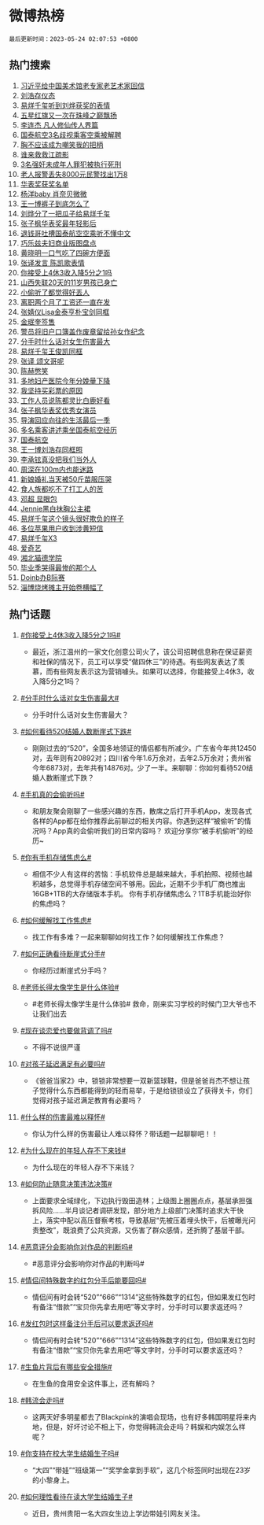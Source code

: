 # 微博热榜

`最后更新时间：2023-05-24 02:07:53 +0800`

## 热门搜索

1. [习近平给中国美术馆老专家老艺术家回信](https://m.weibo.cn/search?containerid=100103type%3D1%26t%3D10%26q%3D%23%E4%B9%A0%E8%BF%91%E5%B9%B3%E7%BB%99%E4%B8%AD%E5%9B%BD%E7%BE%8E%E6%9C%AF%E9%A6%86%E8%80%81%E4%B8%93%E5%AE%B6%E8%80%81%E8%89%BA%E6%9C%AF%E5%AE%B6%E5%9B%9E%E4%BF%A1%23&stream_entry_id=51&isnewpage=1&extparam=seat%3D1%26cate%3D10103%26dgr%3D0%26stream_entry_id%3D51%26c_type%3D51%26filter_type%3Drealtimehot%26pos%3D0%26display_time%3D1684865272%26pre_seqid%3D168486527211802020103&luicode=10000011&lfid=106003type%253D25%2526t%253D3%2526disable_hot%253D1%2526filter_type%253Drealtimehot)
1. [刘浩存仪态](https://m.weibo.cn/search?containerid=100103type%3D1%26t%3D10%26q%3D%E5%88%98%E6%B5%A9%E5%AD%98%E4%BB%AA%E6%80%81&stream_entry_id=31&isnewpage=1&extparam=seat%3D1%26band_rank%3D1%26lcate%3D5001%26q%3D%25E5%2588%2598%25E6%25B5%25A9%25E5%25AD%2598%25E4%25BB%25AA%25E6%2580%2581%26c_type%3D31%26cate%3D5001%26flag%3D2%26stream_entry_id%3D31%26dgr%3D0%26realpos%3D1%26filter_type%3Drealtimehot%26pos%3D0%26display_time%3D1684865272%26pre_seqid%3D168486527211802020103&luicode=10000011&lfid=106003type%253D25%2526t%253D3%2526disable_hot%253D1%2526filter_type%253Drealtimehot)
1. [易烊千玺听到刘烨获奖的表情](https://m.weibo.cn/search?containerid=100103type%3D1%26t%3D10%26q%3D%23%E6%98%93%E7%83%8A%E5%8D%83%E7%8E%BA%E5%90%AC%E5%88%B0%E5%88%98%E7%83%A8%E8%8E%B7%E5%A5%96%E7%9A%84%E8%A1%A8%E6%83%85%23&stream_entry_id=31&isnewpage=1&extparam=seat%3D1%26band_rank%3D2%26lcate%3D5001%26q%3D%2523%25E6%2598%2593%25E7%2583%258A%25E5%258D%2583%25E7%258E%25BA%25E5%2590%25AC%25E5%2588%25B0%25E5%2588%2598%25E7%2583%25A8%25E8%258E%25B7%25E5%25A5%2596%25E7%259A%2584%25E8%25A1%25A8%25E6%2583%2585%2523%26c_type%3D31%26cate%3D5001%26flag%3D2%26stream_entry_id%3D31%26dgr%3D0%26realpos%3D2%26filter_type%3Drealtimehot%26pos%3D1%26display_time%3D1684865272%26pre_seqid%3D168486527211802020103&luicode=10000011&lfid=106003type%253D25%2526t%253D3%2526disable_hot%253D1%2526filter_type%253Drealtimehot)
1. [五星红旗又一次在珠峰之巅飘扬](https://m.weibo.cn/search?containerid=100103type%3D1%26t%3D10%26q%3D%23%E4%BA%94%E6%98%9F%E7%BA%A2%E6%97%97%E5%8F%88%E4%B8%80%E6%AC%A1%E5%9C%A8%E7%8F%A0%E5%B3%B0%E4%B9%8B%E5%B7%85%E9%A3%98%E6%89%AC%23&stream_entry_id=31&isnewpage=1&extparam=seat%3D1%26band_rank%3D3%26lcate%3D5001%26q%3D%2523%25E4%25BA%2594%25E6%2598%259F%25E7%25BA%25A2%25E6%2597%2597%25E5%258F%2588%25E4%25B8%2580%25E6%25AC%25A1%25E5%259C%25A8%25E7%258F%25A0%25E5%25B3%25B0%25E4%25B9%258B%25E5%25B7%2585%25E9%25A3%2598%25E6%2589%25AC%2523%26c_type%3D31%26cate%3D5001%26flag%3D0%26stream_entry_id%3D31%26dgr%3D0%26realpos%3D3%26filter_type%3Drealtimehot%26pos%3D2%26display_time%3D1684865272%26pre_seqid%3D168486527211802020103&luicode=10000011&lfid=106003type%253D25%2526t%253D3%2526disable_hot%253D1%2526filter_type%253Drealtimehot)
1. [李连杰 凡人修仙传人界篇](https://m.weibo.cn/search?containerid=100103type%3D1%26t%3D10%26q%3D%23%E6%9D%8E%E8%BF%9E%E6%9D%B0+%E5%87%A1%E4%BA%BA%E4%BF%AE%E4%BB%99%E4%BC%A0%E4%BA%BA%E7%95%8C%E7%AF%87%23&stream_entry_id=31&isnewpage=1&extparam=seat%3D1%26lcate%3D5001%26band_rank%3D4%26pos%3D3%26adid%3D189797%26q%3D%2523%25E6%259D%258E%25E8%25BF%259E%25E6%259D%25B0%2520%25E5%2587%25A1%25E4%25BA%25BA%25E4%25BF%25AE%25E4%25BB%2599%25E4%25BC%25A0%25E4%25BA%25BA%25E7%2595%258C%25E7%25AF%2587%2523%26c_type%3D31%26topic_ad%3D1%26is_ad_pos%3D1%26cate%3D5001%26dgr%3D0%26stream_entry_id%3D31%26filter_type%3Drealtimehot%26display_time%3D1684865272%26pre_seqid%3D168486527211802020103&luicode=10000011&lfid=106003type%253D25%2526t%253D3%2526disable_hot%253D1%2526filter_type%253Drealtimehot)
1. [国泰航空3名歧视乘客空乘被解聘](https://m.weibo.cn/search?containerid=100103type%3D1%26t%3D10%26q%3D%23%E5%9B%BD%E6%B3%B0%E8%88%AA%E7%A9%BA3%E5%90%8D%E6%AD%A7%E8%A7%86%E4%B9%98%E5%AE%A2%E7%A9%BA%E4%B9%98%E8%A2%AB%E8%A7%A3%E8%81%98%23&stream_entry_id=31&isnewpage=1&extparam=seat%3D1%26band_rank%3D4%26lcate%3D5001%26q%3D%2523%25E5%259B%25BD%25E6%25B3%25B0%25E8%2588%25AA%25E7%25A9%25BA3%25E5%2590%258D%25E6%25AD%25A7%25E8%25A7%2586%25E4%25B9%2598%25E5%25AE%25A2%25E7%25A9%25BA%25E4%25B9%2598%25E8%25A2%25AB%25E8%25A7%25A3%25E8%2581%2598%2523%26c_type%3D31%26cate%3D5001%26flag%3D16%26stream_entry_id%3D31%26dgr%3D0%26realpos%3D4%26filter_type%3Drealtimehot%26pos%3D4%26display_time%3D1684865272%26pre_seqid%3D168486527211802020103&luicode=10000011&lfid=106003type%253D25%2526t%253D3%2526disable_hot%253D1%2526filter_type%253Drealtimehot)
1. [胸不应该成为嘲笑我的把柄](https://m.weibo.cn/search?containerid=100103type%3D1%26t%3D10%26q%3D%23%E8%83%B8%E4%B8%8D%E5%BA%94%E8%AF%A5%E6%88%90%E4%B8%BA%E5%98%B2%E7%AC%91%E6%88%91%E7%9A%84%E6%8A%8A%E6%9F%84%23&stream_entry_id=31&isnewpage=1&extparam=seat%3D1%26band_rank%3D5%26lcate%3D5001%26q%3D%2523%25E8%2583%25B8%25E4%25B8%258D%25E5%25BA%2594%25E8%25AF%25A5%25E6%2588%2590%25E4%25B8%25BA%25E5%2598%25B2%25E7%25AC%2591%25E6%2588%2591%25E7%259A%2584%25E6%258A%258A%25E6%259F%2584%2523%26c_type%3D31%26cate%3D5001%26flag%3D1%26stream_entry_id%3D31%26dgr%3D0%26realpos%3D5%26filter_type%3Drealtimehot%26pos%3D5%26display_time%3D1684865272%26pre_seqid%3D168486527211802020103&luicode=10000011&lfid=106003type%253D25%2526t%253D3%2526disable_hot%253D1%2526filter_type%253Drealtimehot)
1. [谁来救救江疏影](https://m.weibo.cn/search?containerid=100103type%3D1%26t%3D10%26q%3D%E8%B0%81%E6%9D%A5%E6%95%91%E6%95%91%E6%B1%9F%E7%96%8F%E5%BD%B1&stream_entry_id=31&isnewpage=1&extparam=seat%3D1%26band_rank%3D6%26lcate%3D5001%26q%3D%25E8%25B0%2581%25E6%259D%25A5%25E6%2595%2591%25E6%2595%2591%25E6%25B1%259F%25E7%2596%258F%25E5%25BD%25B1%26c_type%3D31%26cate%3D5001%26flag%3D2%26stream_entry_id%3D31%26dgr%3D0%26realpos%3D6%26filter_type%3Drealtimehot%26pos%3D6%26display_time%3D1684865272%26pre_seqid%3D168486527211802020103&luicode=10000011&lfid=106003type%253D25%2526t%253D3%2526disable_hot%253D1%2526filter_type%253Drealtimehot)
1. [3名强奸未成年人罪犯被执行死刑](https://m.weibo.cn/search?containerid=100103type%3D1%26t%3D10%26q%3D%233%E5%90%8D%E5%BC%BA%E5%A5%B8%E6%9C%AA%E6%88%90%E5%B9%B4%E4%BA%BA%E7%BD%AA%E7%8A%AF%E8%A2%AB%E6%89%A7%E8%A1%8C%E6%AD%BB%E5%88%91%23&stream_entry_id=31&isnewpage=1&extparam=seat%3D1%26band_rank%3D7%26lcate%3D5001%26q%3D%25233%25E5%2590%258D%25E5%25BC%25BA%25E5%25A5%25B8%25E6%259C%25AA%25E6%2588%2590%25E5%25B9%25B4%25E4%25BA%25BA%25E7%25BD%25AA%25E7%258A%25AF%25E8%25A2%25AB%25E6%2589%25A7%25E8%25A1%258C%25E6%25AD%25BB%25E5%2588%2591%2523%26c_type%3D31%26cate%3D5001%26flag%3D16%26stream_entry_id%3D31%26dgr%3D0%26realpos%3D7%26filter_type%3Drealtimehot%26pos%3D7%26display_time%3D1684865272%26pre_seqid%3D168486527211802020103&luicode=10000011&lfid=106003type%253D25%2526t%253D3%2526disable_hot%253D1%2526filter_type%253Drealtimehot)
1. [老人报警丢失8000元民警找出1万8](https://m.weibo.cn/search?containerid=100103type%3D1%26t%3D10%26q%3D%23%E8%80%81%E4%BA%BA%E6%8A%A5%E8%AD%A6%E4%B8%A2%E5%A4%B18000%E5%85%83%E6%B0%91%E8%AD%A6%E6%89%BE%E5%87%BA1%E4%B8%878%23&stream_entry_id=31&isnewpage=1&extparam=seat%3D1%26band_rank%3D8%26lcate%3D5001%26q%3D%2523%25E8%2580%2581%25E4%25BA%25BA%25E6%258A%25A5%25E8%25AD%25A6%25E4%25B8%25A2%25E5%25A4%25B18000%25E5%2585%2583%25E6%25B0%2591%25E8%25AD%25A6%25E6%2589%25BE%25E5%2587%25BA1%25E4%25B8%25878%2523%26c_type%3D31%26cate%3D5001%26flag%3D0%26stream_entry_id%3D31%26dgr%3D0%26realpos%3D8%26filter_type%3Drealtimehot%26pos%3D8%26display_time%3D1684865272%26pre_seqid%3D168486527211802020103&luicode=10000011&lfid=106003type%253D25%2526t%253D3%2526disable_hot%253D1%2526filter_type%253Drealtimehot)
1. [华表奖获奖名单](https://m.weibo.cn/search?containerid=100103type%3D1%26t%3D10%26q%3D%E5%8D%8E%E8%A1%A8%E5%A5%96%E8%8E%B7%E5%A5%96%E5%90%8D%E5%8D%95&stream_entry_id=31&isnewpage=1&extparam=seat%3D1%26band_rank%3D9%26lcate%3D5001%26q%3D%25E5%258D%258E%25E8%25A1%25A8%25E5%25A5%2596%25E8%258E%25B7%25E5%25A5%2596%25E5%2590%258D%25E5%258D%2595%26c_type%3D31%26cate%3D5001%26flag%3D0%26stream_entry_id%3D31%26dgr%3D0%26realpos%3D9%26filter_type%3Drealtimehot%26pos%3D9%26display_time%3D1684865272%26pre_seqid%3D168486527211802020103&luicode=10000011&lfid=106003type%253D25%2526t%253D3%2526disable_hot%253D1%2526filter_type%253Drealtimehot)
1. [杨洋baby 肖奈贝微微](https://m.weibo.cn/search?containerid=100103type%3D1%26t%3D10%26q%3D%E6%9D%A8%E6%B4%8Bbaby+%E8%82%96%E5%A5%88%E8%B4%9D%E5%BE%AE%E5%BE%AE&stream_entry_id=31&isnewpage=1&extparam=seat%3D1%26band_rank%3D10%26lcate%3D5001%26q%3D%25E6%259D%25A8%25E6%25B4%258Bbaby%2520%25E8%2582%2596%25E5%25A5%2588%25E8%25B4%259D%25E5%25BE%25AE%25E5%25BE%25AE%26c_type%3D31%26cate%3D5001%26flag%3D0%26stream_entry_id%3D31%26dgr%3D0%26realpos%3D10%26filter_type%3Drealtimehot%26pos%3D10%26display_time%3D1684865272%26pre_seqid%3D168486527211802020103&luicode=10000011&lfid=106003type%253D25%2526t%253D3%2526disable_hot%253D1%2526filter_type%253Drealtimehot)
1. [王一博裤子到底怎么了](https://m.weibo.cn/search?containerid=100103type%3D1%26t%3D10%26q%3D%E7%8E%8B%E4%B8%80%E5%8D%9A%E8%A3%A4%E5%AD%90%E5%88%B0%E5%BA%95%E6%80%8E%E4%B9%88%E4%BA%86&stream_entry_id=31&isnewpage=1&extparam=seat%3D1%26band_rank%3D11%26lcate%3D5001%26q%3D%25E7%258E%258B%25E4%25B8%2580%25E5%258D%259A%25E8%25A3%25A4%25E5%25AD%2590%25E5%2588%25B0%25E5%25BA%2595%25E6%2580%258E%25E4%25B9%2588%25E4%25BA%2586%26c_type%3D31%26cate%3D5001%26flag%3D0%26stream_entry_id%3D31%26dgr%3D0%26realpos%3D11%26filter_type%3Drealtimehot%26pos%3D11%26display_time%3D1684865272%26pre_seqid%3D168486527211802020103&luicode=10000011&lfid=106003type%253D25%2526t%253D3%2526disable_hot%253D1%2526filter_type%253Drealtimehot)
1. [刘烨分了一把瓜子给易烊千玺](https://m.weibo.cn/search?containerid=100103type%3D1%26t%3D10%26q%3D%23%E5%88%98%E7%83%A8%E5%88%86%E4%BA%86%E4%B8%80%E6%8A%8A%E7%93%9C%E5%AD%90%E7%BB%99%E6%98%93%E7%83%8A%E5%8D%83%E7%8E%BA%23&stream_entry_id=31&isnewpage=1&extparam=seat%3D1%26band_rank%3D12%26lcate%3D5001%26q%3D%2523%25E5%2588%2598%25E7%2583%25A8%25E5%2588%2586%25E4%25BA%2586%25E4%25B8%2580%25E6%258A%258A%25E7%2593%259C%25E5%25AD%2590%25E7%25BB%2599%25E6%2598%2593%25E7%2583%258A%25E5%258D%2583%25E7%258E%25BA%2523%26c_type%3D31%26cate%3D5001%26flag%3D0%26stream_entry_id%3D31%26dgr%3D0%26realpos%3D12%26filter_type%3Drealtimehot%26pos%3D12%26display_time%3D1684865272%26pre_seqid%3D168486527211802020103&luicode=10000011&lfid=106003type%253D25%2526t%253D3%2526disable_hot%253D1%2526filter_type%253Drealtimehot)
1. [张子枫华表奖最年轻影后](https://m.weibo.cn/search?containerid=100103type%3D1%26t%3D10%26q%3D%23%E5%BC%A0%E5%AD%90%E6%9E%AB%E5%8D%8E%E8%A1%A8%E5%A5%96%E6%9C%80%E5%B9%B4%E8%BD%BB%E5%BD%B1%E5%90%8E%23&stream_entry_id=31&isnewpage=1&extparam=seat%3D1%26band_rank%3D13%26lcate%3D5001%26q%3D%2523%25E5%25BC%25A0%25E5%25AD%2590%25E6%259E%25AB%25E5%258D%258E%25E8%25A1%25A8%25E5%25A5%2596%25E6%259C%2580%25E5%25B9%25B4%25E8%25BD%25BB%25E5%25BD%25B1%25E5%2590%258E%2523%26c_type%3D31%26cate%3D5001%26flag%3D0%26stream_entry_id%3D31%26dgr%3D0%26realpos%3D13%26filter_type%3Drealtimehot%26pos%3D13%26display_time%3D1684865272%26pre_seqid%3D168486527211802020103&luicode=10000011&lfid=106003type%253D25%2526t%253D3%2526disable_hot%253D1%2526filter_type%253Drealtimehot)
1. [退钱哥吐槽国泰航空空乘听不懂中文](https://m.weibo.cn/search?containerid=100103type%3D1%26t%3D10%26q%3D%23%E9%80%80%E9%92%B1%E5%93%A5%E5%90%90%E6%A7%BD%E5%9B%BD%E6%B3%B0%E8%88%AA%E7%A9%BA%E7%A9%BA%E4%B9%98%E5%90%AC%E4%B8%8D%E6%87%82%E4%B8%AD%E6%96%87%23&stream_entry_id=31&isnewpage=1&extparam=seat%3D1%26band_rank%3D14%26lcate%3D5001%26q%3D%2523%25E9%2580%2580%25E9%2592%25B1%25E5%2593%25A5%25E5%2590%2590%25E6%25A7%25BD%25E5%259B%25BD%25E6%25B3%25B0%25E8%2588%25AA%25E7%25A9%25BA%25E7%25A9%25BA%25E4%25B9%2598%25E5%2590%25AC%25E4%25B8%258D%25E6%2587%2582%25E4%25B8%25AD%25E6%2596%2587%2523%26c_type%3D31%26cate%3D5001%26flag%3D0%26stream_entry_id%3D31%26dgr%3D0%26realpos%3D14%26filter_type%3Drealtimehot%26pos%3D14%26display_time%3D1684865272%26pre_seqid%3D168486527211802020103&luicode=10000011&lfid=106003type%253D25%2526t%253D3%2526disable_hot%253D1%2526filter_type%253Drealtimehot)
1. [巧乐兹夫妇商业版图盘点](https://m.weibo.cn/search?containerid=100103type%3D1%26t%3D10%26q%3D%23%E5%B7%A7%E4%B9%90%E5%85%B9%E5%A4%AB%E5%A6%87%E5%95%86%E4%B8%9A%E7%89%88%E5%9B%BE%E7%9B%98%E7%82%B9%23&stream_entry_id=31&isnewpage=1&extparam=seat%3D1%26band_rank%3D15%26lcate%3D5001%26q%3D%2523%25E5%25B7%25A7%25E4%25B9%2590%25E5%2585%25B9%25E5%25A4%25AB%25E5%25A6%2587%25E5%2595%2586%25E4%25B8%259A%25E7%2589%2588%25E5%259B%25BE%25E7%259B%2598%25E7%2582%25B9%2523%26c_type%3D31%26cate%3D5001%26flag%3D0%26stream_entry_id%3D31%26dgr%3D0%26realpos%3D15%26filter_type%3Drealtimehot%26pos%3D15%26display_time%3D1684865272%26pre_seqid%3D168486527211802020103&luicode=10000011&lfid=106003type%253D25%2526t%253D3%2526disable_hot%253D1%2526filter_type%253Drealtimehot)
1. [黄晓明一口气吃了四碗方便面](https://m.weibo.cn/search?containerid=100103type%3D1%26t%3D10%26q%3D%23%E9%BB%84%E6%99%93%E6%98%8E%E4%B8%80%E5%8F%A3%E6%B0%94%E5%90%83%E4%BA%86%E5%9B%9B%E7%A2%97%E6%96%B9%E4%BE%BF%E9%9D%A2%23&stream_entry_id=31&isnewpage=1&extparam=seat%3D1%26band_rank%3D16%26lcate%3D5001%26q%3D%2523%25E9%25BB%2584%25E6%2599%2593%25E6%2598%258E%25E4%25B8%2580%25E5%258F%25A3%25E6%25B0%2594%25E5%2590%2583%25E4%25BA%2586%25E5%259B%259B%25E7%25A2%2597%25E6%2596%25B9%25E4%25BE%25BF%25E9%259D%25A2%2523%26c_type%3D31%26cate%3D5001%26flag%3D0%26stream_entry_id%3D31%26dgr%3D0%26realpos%3D16%26filter_type%3Drealtimehot%26pos%3D16%26display_time%3D1684865272%26pre_seqid%3D168486527211802020103&luicode=10000011&lfid=106003type%253D25%2526t%253D3%2526disable_hot%253D1%2526filter_type%253Drealtimehot)
1. [张译发言 陈凯歌表情](https://m.weibo.cn/search?containerid=100103type%3D1%26t%3D10%26q%3D%E5%BC%A0%E8%AF%91%E5%8F%91%E8%A8%80+%E9%99%88%E5%87%AF%E6%AD%8C%E8%A1%A8%E6%83%85&stream_entry_id=31&isnewpage=1&extparam=seat%3D1%26band_rank%3D17%26lcate%3D5001%26q%3D%25E5%25BC%25A0%25E8%25AF%2591%25E5%258F%2591%25E8%25A8%2580%2520%25E9%2599%2588%25E5%2587%25AF%25E6%25AD%258C%25E8%25A1%25A8%25E6%2583%2585%26c_type%3D31%26cate%3D5001%26flag%3D0%26stream_entry_id%3D31%26dgr%3D0%26realpos%3D17%26filter_type%3Drealtimehot%26pos%3D17%26display_time%3D1684865272%26pre_seqid%3D168486527211802020103&luicode=10000011&lfid=106003type%253D25%2526t%253D3%2526disable_hot%253D1%2526filter_type%253Drealtimehot)
1. [你接受上4休3收入降5分之1吗](https://m.weibo.cn/search?containerid=100103type%3D1%26t%3D10%26q%3D%23%E4%BD%A0%E6%8E%A5%E5%8F%97%E4%B8%8A4%E4%BC%913%E6%94%B6%E5%85%A5%E9%99%8D5%E5%88%86%E4%B9%8B1%E5%90%97%23&stream_entry_id=31&isnewpage=1&extparam=seat%3D1%26band_rank%3D18%26lcate%3D5001%26q%3D%2523%25E4%25BD%25A0%25E6%258E%25A5%25E5%258F%2597%25E4%25B8%258A4%25E4%25BC%25913%25E6%2594%25B6%25E5%2585%25A5%25E9%2599%258D5%25E5%2588%2586%25E4%25B9%258B1%25E5%2590%2597%2523%26c_type%3D31%26cate%3D5001%26flag%3D0%26stream_entry_id%3D31%26dgr%3D0%26realpos%3D18%26filter_type%3Drealtimehot%26pos%3D18%26display_time%3D1684865272%26pre_seqid%3D168486527211802020103&luicode=10000011&lfid=106003type%253D25%2526t%253D3%2526disable_hot%253D1%2526filter_type%253Drealtimehot)
1. [山西失联20天的11岁男孩已身亡](https://m.weibo.cn/search?containerid=100103type%3D1%26t%3D10%26q%3D%23%E5%B1%B1%E8%A5%BF%E5%A4%B1%E8%81%9420%E5%A4%A9%E7%9A%8411%E5%B2%81%E7%94%B7%E5%AD%A9%E5%B7%B2%E8%BA%AB%E4%BA%A1%23&stream_entry_id=31&isnewpage=1&extparam=seat%3D1%26band_rank%3D19%26lcate%3D5001%26q%3D%2523%25E5%25B1%25B1%25E8%25A5%25BF%25E5%25A4%25B1%25E8%2581%259420%25E5%25A4%25A9%25E7%259A%258411%25E5%25B2%2581%25E7%2594%25B7%25E5%25AD%25A9%25E5%25B7%25B2%25E8%25BA%25AB%25E4%25BA%25A1%2523%26c_type%3D31%26cate%3D5001%26flag%3D0%26stream_entry_id%3D31%26dgr%3D0%26realpos%3D19%26filter_type%3Drealtimehot%26pos%3D19%26display_time%3D1684865272%26pre_seqid%3D168486527211802020103&luicode=10000011&lfid=106003type%253D25%2526t%253D3%2526disable_hot%253D1%2526filter_type%253Drealtimehot)
1. [小偷听了都觉得好丟人](https://m.weibo.cn/search?containerid=100103type%3D1%26t%3D10%26q%3D%E5%B0%8F%E5%81%B7%E5%90%AC%E4%BA%86%E9%83%BD%E8%A7%89%E5%BE%97%E5%A5%BD%E4%B8%9F%E4%BA%BA&stream_entry_id=31&isnewpage=1&extparam=seat%3D1%26band_rank%3D20%26lcate%3D5001%26q%3D%25E5%25B0%258F%25E5%2581%25B7%25E5%2590%25AC%25E4%25BA%2586%25E9%2583%25BD%25E8%25A7%2589%25E5%25BE%2597%25E5%25A5%25BD%25E4%25B8%259F%25E4%25BA%25BA%26c_type%3D31%26cate%3D5001%26flag%3D0%26stream_entry_id%3D31%26dgr%3D0%26realpos%3D20%26filter_type%3Drealtimehot%26pos%3D20%26display_time%3D1684865272%26pre_seqid%3D168486527211802020103&luicode=10000011&lfid=106003type%253D25%2526t%253D3%2526disable_hot%253D1%2526filter_type%253Drealtimehot)
1. [离职两个月了工资还一直在发](https://m.weibo.cn/search?containerid=100103type%3D1%26t%3D10%26q%3D%23%E7%A6%BB%E8%81%8C%E4%B8%A4%E4%B8%AA%E6%9C%88%E4%BA%86%E5%B7%A5%E8%B5%84%E8%BF%98%E4%B8%80%E7%9B%B4%E5%9C%A8%E5%8F%91%23&stream_entry_id=31&isnewpage=1&extparam=seat%3D1%26band_rank%3D21%26lcate%3D5001%26q%3D%2523%25E7%25A6%25BB%25E8%2581%258C%25E4%25B8%25A4%25E4%25B8%25AA%25E6%259C%2588%25E4%25BA%2586%25E5%25B7%25A5%25E8%25B5%2584%25E8%25BF%2598%25E4%25B8%2580%25E7%259B%25B4%25E5%259C%25A8%25E5%258F%2591%2523%26c_type%3D31%26cate%3D5001%26flag%3D0%26stream_entry_id%3D31%26dgr%3D0%26realpos%3D21%26filter_type%3Drealtimehot%26pos%3D21%26display_time%3D1684865272%26pre_seqid%3D168486527211802020103&luicode=10000011&lfid=106003type%253D25%2526t%253D3%2526disable_hot%253D1%2526filter_type%253Drealtimehot)
1. [张婧仪Lisa金泰亨朴宝剑同框](https://m.weibo.cn/search?containerid=100103type%3D1%26t%3D10%26q%3D%23%E5%BC%A0%E5%A9%A7%E4%BB%AALisa%E9%87%91%E6%B3%B0%E4%BA%A8%E6%9C%B4%E5%AE%9D%E5%89%91%E5%90%8C%E6%A1%86%23&stream_entry_id=31&isnewpage=1&extparam=seat%3D1%26band_rank%3D22%26lcate%3D5001%26q%3D%2523%25E5%25BC%25A0%25E5%25A9%25A7%25E4%25BB%25AALisa%25E9%2587%2591%25E6%25B3%25B0%25E4%25BA%25A8%25E6%259C%25B4%25E5%25AE%259D%25E5%2589%2591%25E5%2590%258C%25E6%25A1%2586%2523%26c_type%3D31%26cate%3D5001%26flag%3D0%26stream_entry_id%3D31%26dgr%3D0%26realpos%3D22%26filter_type%3Drealtimehot%26pos%3D22%26display_time%3D1684865272%26pre_seqid%3D168486527211802020103&luicode=10000011&lfid=106003type%253D25%2526t%253D3%2526disable_hot%253D1%2526filter_type%253Drealtimehot)
1. [金珉奎签售](https://m.weibo.cn/search?containerid=100103type%3D1%26t%3D10%26q%3D%E9%87%91%E7%8F%89%E5%A5%8E%E7%AD%BE%E5%94%AE&stream_entry_id=31&isnewpage=1&extparam=seat%3D1%26band_rank%3D23%26lcate%3D5001%26q%3D%25E9%2587%2591%25E7%258F%2589%25E5%25A5%258E%25E7%25AD%25BE%25E5%2594%25AE%26c_type%3D31%26cate%3D5001%26flag%3D0%26stream_entry_id%3D31%26dgr%3D0%26realpos%3D23%26filter_type%3Drealtimehot%26pos%3D23%26display_time%3D1684865272%26pre_seqid%3D168486527211802020103&luicode=10000011&lfid=106003type%253D25%2526t%253D3%2526disable_hot%253D1%2526filter_type%253Drealtimehot)
1. [警员将旧户口簿盖作废章留给孙女作纪念](https://m.weibo.cn/search?containerid=100103type%3D1%26t%3D10%26q%3D%23%E8%AD%A6%E5%91%98%E5%B0%86%E6%97%A7%E6%88%B7%E5%8F%A3%E7%B0%BF%E7%9B%96%E4%BD%9C%E5%BA%9F%E7%AB%A0%E7%95%99%E7%BB%99%E5%AD%99%E5%A5%B3%E4%BD%9C%E7%BA%AA%E5%BF%B5%23&stream_entry_id=31&isnewpage=1&extparam=seat%3D1%26band_rank%3D24%26lcate%3D5001%26q%3D%2523%25E8%25AD%25A6%25E5%2591%2598%25E5%25B0%2586%25E6%2597%25A7%25E6%2588%25B7%25E5%258F%25A3%25E7%25B0%25BF%25E7%259B%2596%25E4%25BD%259C%25E5%25BA%259F%25E7%25AB%25A0%25E7%2595%2599%25E7%25BB%2599%25E5%25AD%2599%25E5%25A5%25B3%25E4%25BD%259C%25E7%25BA%25AA%25E5%25BF%25B5%2523%26c_type%3D31%26cate%3D5001%26flag%3D1%26stream_entry_id%3D31%26dgr%3D0%26realpos%3D24%26filter_type%3Drealtimehot%26pos%3D24%26display_time%3D1684865272%26pre_seqid%3D168486527211802020103&luicode=10000011&lfid=106003type%253D25%2526t%253D3%2526disable_hot%253D1%2526filter_type%253Drealtimehot)
1. [分手时什么话对女生伤害最大](https://m.weibo.cn/search?containerid=100103type%3D1%26t%3D10%26q%3D%23%E5%88%86%E6%89%8B%E6%97%B6%E4%BB%80%E4%B9%88%E8%AF%9D%E5%AF%B9%E5%A5%B3%E7%94%9F%E4%BC%A4%E5%AE%B3%E6%9C%80%E5%A4%A7%23&stream_entry_id=31&isnewpage=1&extparam=seat%3D1%26band_rank%3D25%26lcate%3D5001%26q%3D%2523%25E5%2588%2586%25E6%2589%258B%25E6%2597%25B6%25E4%25BB%2580%25E4%25B9%2588%25E8%25AF%259D%25E5%25AF%25B9%25E5%25A5%25B3%25E7%2594%259F%25E4%25BC%25A4%25E5%25AE%25B3%25E6%259C%2580%25E5%25A4%25A7%2523%26c_type%3D31%26cate%3D5001%26flag%3D0%26stream_entry_id%3D31%26dgr%3D0%26realpos%3D25%26filter_type%3Drealtimehot%26pos%3D25%26display_time%3D1684865272%26pre_seqid%3D168486527211802020103&luicode=10000011&lfid=106003type%253D25%2526t%253D3%2526disable_hot%253D1%2526filter_type%253Drealtimehot)
1. [易烊千玺王俊凯同框](https://m.weibo.cn/search?containerid=100103type%3D1%26t%3D10%26q%3D%E6%98%93%E7%83%8A%E5%8D%83%E7%8E%BA%E7%8E%8B%E4%BF%8A%E5%87%AF%E5%90%8C%E6%A1%86&stream_entry_id=31&isnewpage=1&extparam=seat%3D1%26band_rank%3D26%26lcate%3D5001%26q%3D%25E6%2598%2593%25E7%2583%258A%25E5%258D%2583%25E7%258E%25BA%25E7%258E%258B%25E4%25BF%258A%25E5%2587%25AF%25E5%2590%258C%25E6%25A1%2586%26c_type%3D31%26cate%3D5001%26flag%3D0%26stream_entry_id%3D31%26dgr%3D0%26realpos%3D26%26filter_type%3Drealtimehot%26pos%3D26%26display_time%3D1684865272%26pre_seqid%3D168486527211802020103&luicode=10000011&lfid=106003type%253D25%2526t%253D3%2526disable_hot%253D1%2526filter_type%253Drealtimehot)
1. [张译 颂文哥呢](https://m.weibo.cn/search?containerid=100103type%3D1%26t%3D10%26q%3D%E5%BC%A0%E8%AF%91+%E9%A2%82%E6%96%87%E5%93%A5%E5%91%A2&stream_entry_id=31&isnewpage=1&extparam=seat%3D1%26band_rank%3D27%26lcate%3D5001%26q%3D%25E5%25BC%25A0%25E8%25AF%2591%2520%25E9%25A2%2582%25E6%2596%2587%25E5%2593%25A5%25E5%2591%25A2%26c_type%3D31%26cate%3D5001%26flag%3D0%26stream_entry_id%3D31%26dgr%3D0%26realpos%3D27%26filter_type%3Drealtimehot%26pos%3D27%26display_time%3D1684865272%26pre_seqid%3D168486527211802020103&luicode=10000011&lfid=106003type%253D25%2526t%253D3%2526disable_hot%253D1%2526filter_type%253Drealtimehot)
1. [陈赫憋笑](https://m.weibo.cn/search?containerid=100103type%3D1%26t%3D10%26q%3D%E9%99%88%E8%B5%AB%E6%86%8B%E7%AC%91&stream_entry_id=31&isnewpage=1&extparam=seat%3D1%26band_rank%3D28%26lcate%3D5001%26q%3D%25E9%2599%2588%25E8%25B5%25AB%25E6%2586%258B%25E7%25AC%2591%26c_type%3D31%26cate%3D5001%26flag%3D0%26stream_entry_id%3D31%26dgr%3D0%26realpos%3D28%26filter_type%3Drealtimehot%26pos%3D28%26display_time%3D1684865272%26pre_seqid%3D168486527211802020103&luicode=10000011&lfid=106003type%253D25%2526t%253D3%2526disable_hot%253D1%2526filter_type%253Drealtimehot)
1. [多地妇产医院今年分娩量下降](https://m.weibo.cn/search?containerid=100103type%3D1%26t%3D10%26q%3D%23%E5%A4%9A%E5%9C%B0%E5%A6%87%E4%BA%A7%E5%8C%BB%E9%99%A2%E4%BB%8A%E5%B9%B4%E5%88%86%E5%A8%A9%E9%87%8F%E4%B8%8B%E9%99%8D%23&stream_entry_id=31&isnewpage=1&extparam=seat%3D1%26band_rank%3D29%26lcate%3D5001%26q%3D%2523%25E5%25A4%259A%25E5%259C%25B0%25E5%25A6%2587%25E4%25BA%25A7%25E5%258C%25BB%25E9%2599%25A2%25E4%25BB%258A%25E5%25B9%25B4%25E5%2588%2586%25E5%25A8%25A9%25E9%2587%258F%25E4%25B8%258B%25E9%2599%258D%2523%26c_type%3D31%26cate%3D5001%26flag%3D0%26stream_entry_id%3D31%26dgr%3D0%26realpos%3D29%26filter_type%3Drealtimehot%26pos%3D29%26display_time%3D1684865272%26pre_seqid%3D168486527211802020103&luicode=10000011&lfid=106003type%253D25%2526t%253D3%2526disable_hot%253D1%2526filter_type%253Drealtimehot)
1. [我坚持买彩票的原因](https://m.weibo.cn/search?containerid=100103type%3D1%26t%3D10%26q%3D%E6%88%91%E5%9D%9A%E6%8C%81%E4%B9%B0%E5%BD%A9%E7%A5%A8%E7%9A%84%E5%8E%9F%E5%9B%A0&stream_entry_id=31&isnewpage=1&extparam=seat%3D1%26band_rank%3D30%26lcate%3D5001%26q%3D%25E6%2588%2591%25E5%259D%259A%25E6%258C%2581%25E4%25B9%25B0%25E5%25BD%25A9%25E7%25A5%25A8%25E7%259A%2584%25E5%258E%259F%25E5%259B%25A0%26c_type%3D31%26cate%3D5001%26flag%3D0%26stream_entry_id%3D31%26dgr%3D0%26realpos%3D30%26filter_type%3Drealtimehot%26pos%3D30%26display_time%3D1684865272%26pre_seqid%3D168486527211802020103&luicode=10000011&lfid=106003type%253D25%2526t%253D3%2526disable_hot%253D1%2526filter_type%253Drealtimehot)
1. [工作人员说陈都灵比白鹿好看](https://m.weibo.cn/search?containerid=100103type%3D1%26t%3D10%26q%3D%23%E5%B7%A5%E4%BD%9C%E4%BA%BA%E5%91%98%E8%AF%B4%E9%99%88%E9%83%BD%E7%81%B5%E6%AF%94%E7%99%BD%E9%B9%BF%E5%A5%BD%E7%9C%8B%23&stream_entry_id=31&isnewpage=1&extparam=seat%3D1%26band_rank%3D31%26lcate%3D5001%26q%3D%2523%25E5%25B7%25A5%25E4%25BD%259C%25E4%25BA%25BA%25E5%2591%2598%25E8%25AF%25B4%25E9%2599%2588%25E9%2583%25BD%25E7%2581%25B5%25E6%25AF%2594%25E7%2599%25BD%25E9%25B9%25BF%25E5%25A5%25BD%25E7%259C%258B%2523%26c_type%3D31%26cate%3D5001%26flag%3D0%26stream_entry_id%3D31%26dgr%3D0%26realpos%3D31%26filter_type%3Drealtimehot%26pos%3D31%26display_time%3D1684865272%26pre_seqid%3D168486527211802020103&luicode=10000011&lfid=106003type%253D25%2526t%253D3%2526disable_hot%253D1%2526filter_type%253Drealtimehot)
1. [张子枫华表奖优秀女演员](https://m.weibo.cn/search?containerid=100103type%3D1%26t%3D10%26q%3D%23%E5%BC%A0%E5%AD%90%E6%9E%AB%E5%8D%8E%E8%A1%A8%E5%A5%96%E4%BC%98%E7%A7%80%E5%A5%B3%E6%BC%94%E5%91%98%23&stream_entry_id=31&isnewpage=1&extparam=seat%3D1%26band_rank%3D32%26lcate%3D5001%26q%3D%2523%25E5%25BC%25A0%25E5%25AD%2590%25E6%259E%25AB%25E5%258D%258E%25E8%25A1%25A8%25E5%25A5%2596%25E4%25BC%2598%25E7%25A7%2580%25E5%25A5%25B3%25E6%25BC%2594%25E5%2591%2598%2523%26c_type%3D31%26cate%3D5001%26flag%3D0%26stream_entry_id%3D31%26dgr%3D0%26realpos%3D32%26filter_type%3Drealtimehot%26pos%3D32%26display_time%3D1684865272%26pre_seqid%3D168486527211802020103&luicode=10000011&lfid=106003type%253D25%2526t%253D3%2526disable_hot%253D1%2526filter_type%253Drealtimehot)
1. [导演回应向往的生活最后一季](https://m.weibo.cn/search?containerid=100103type%3D1%26t%3D10%26q%3D%23%E5%AF%BC%E6%BC%94%E5%9B%9E%E5%BA%94%E5%90%91%E5%BE%80%E7%9A%84%E7%94%9F%E6%B4%BB%E6%9C%80%E5%90%8E%E4%B8%80%E5%AD%A3%23&stream_entry_id=31&isnewpage=1&extparam=seat%3D1%26band_rank%3D33%26lcate%3D5001%26q%3D%2523%25E5%25AF%25BC%25E6%25BC%2594%25E5%259B%259E%25E5%25BA%2594%25E5%2590%2591%25E5%25BE%2580%25E7%259A%2584%25E7%2594%259F%25E6%25B4%25BB%25E6%259C%2580%25E5%2590%258E%25E4%25B8%2580%25E5%25AD%25A3%2523%26c_type%3D31%26cate%3D5001%26flag%3D1%26stream_entry_id%3D31%26dgr%3D0%26realpos%3D33%26filter_type%3Drealtimehot%26pos%3D33%26display_time%3D1684865272%26pre_seqid%3D168486527211802020103&luicode=10000011&lfid=106003type%253D25%2526t%253D3%2526disable_hot%253D1%2526filter_type%253Drealtimehot)
1. [多名乘客讲述乘坐国泰航空经历](https://m.weibo.cn/search?containerid=100103type%3D1%26t%3D10%26q%3D%23%E5%A4%9A%E5%90%8D%E4%B9%98%E5%AE%A2%E8%AE%B2%E8%BF%B0%E4%B9%98%E5%9D%90%E5%9B%BD%E6%B3%B0%E8%88%AA%E7%A9%BA%E7%BB%8F%E5%8E%86%23&stream_entry_id=31&isnewpage=1&extparam=seat%3D1%26band_rank%3D34%26lcate%3D5001%26q%3D%2523%25E5%25A4%259A%25E5%2590%258D%25E4%25B9%2598%25E5%25AE%25A2%25E8%25AE%25B2%25E8%25BF%25B0%25E4%25B9%2598%25E5%259D%2590%25E5%259B%25BD%25E6%25B3%25B0%25E8%2588%25AA%25E7%25A9%25BA%25E7%25BB%258F%25E5%258E%2586%2523%26c_type%3D31%26cate%3D5001%26flag%3D0%26stream_entry_id%3D31%26dgr%3D0%26realpos%3D34%26filter_type%3Drealtimehot%26pos%3D34%26display_time%3D1684865272%26pre_seqid%3D168486527211802020103&luicode=10000011&lfid=106003type%253D25%2526t%253D3%2526disable_hot%253D1%2526filter_type%253Drealtimehot)
1. [国泰航空](https://m.weibo.cn/search?containerid=100103type%3D1%26t%3D10%26q%3D%E5%9B%BD%E6%B3%B0%E8%88%AA%E7%A9%BA&stream_entry_id=31&isnewpage=1&extparam=seat%3D1%26band_rank%3D35%26lcate%3D5001%26q%3D%25E5%259B%25BD%25E6%25B3%25B0%25E8%2588%25AA%25E7%25A9%25BA%26c_type%3D31%26cate%3D5001%26flag%3D0%26stream_entry_id%3D31%26dgr%3D0%26realpos%3D35%26filter_type%3Drealtimehot%26pos%3D35%26display_time%3D1684865272%26pre_seqid%3D168486527211802020103&luicode=10000011&lfid=106003type%253D25%2526t%253D3%2526disable_hot%253D1%2526filter_type%253Drealtimehot)
1. [王一博刘浩存同框照](https://m.weibo.cn/search?containerid=100103type%3D1%26t%3D10%26q%3D%23%E7%8E%8B%E4%B8%80%E5%8D%9A%E5%88%98%E6%B5%A9%E5%AD%98%E5%90%8C%E6%A1%86%E7%85%A7%23&stream_entry_id=31&isnewpage=1&extparam=seat%3D1%26band_rank%3D36%26lcate%3D5001%26q%3D%2523%25E7%258E%258B%25E4%25B8%2580%25E5%258D%259A%25E5%2588%2598%25E6%25B5%25A9%25E5%25AD%2598%25E5%2590%258C%25E6%25A1%2586%25E7%2585%25A7%2523%26c_type%3D31%26cate%3D5001%26flag%3D0%26stream_entry_id%3D31%26dgr%3D0%26realpos%3D36%26filter_type%3Drealtimehot%26pos%3D36%26display_time%3D1684865272%26pre_seqid%3D168486527211802020103&luicode=10000011&lfid=106003type%253D25%2526t%253D3%2526disable_hot%253D1%2526filter_type%253Drealtimehot)
1. [李承铉真没把我们当外人](https://m.weibo.cn/search?containerid=100103type%3D1%26t%3D10%26q%3D%23%E6%9D%8E%E6%89%BF%E9%93%89%E7%9C%9F%E6%B2%A1%E6%8A%8A%E6%88%91%E4%BB%AC%E5%BD%93%E5%A4%96%E4%BA%BA%23&stream_entry_id=31&isnewpage=1&extparam=seat%3D1%26band_rank%3D37%26lcate%3D5001%26q%3D%2523%25E6%259D%258E%25E6%2589%25BF%25E9%2593%2589%25E7%259C%259F%25E6%25B2%25A1%25E6%258A%258A%25E6%2588%2591%25E4%25BB%25AC%25E5%25BD%2593%25E5%25A4%2596%25E4%25BA%25BA%2523%26c_type%3D31%26cate%3D5001%26flag%3D0%26stream_entry_id%3D31%26dgr%3D0%26realpos%3D37%26filter_type%3Drealtimehot%26pos%3D37%26display_time%3D1684865272%26pre_seqid%3D168486527211802020103&luicode=10000011&lfid=106003type%253D25%2526t%253D3%2526disable_hot%253D1%2526filter_type%253Drealtimehot)
1. [周深在100m内也能迷路](https://m.weibo.cn/search?containerid=100103type%3D1%26t%3D10%26q%3D%23%E5%91%A8%E6%B7%B1%E5%9C%A8100m%E5%86%85%E4%B9%9F%E8%83%BD%E8%BF%B7%E8%B7%AF%23&stream_entry_id=31&isnewpage=1&extparam=seat%3D1%26band_rank%3D38%26lcate%3D5001%26q%3D%2523%25E5%2591%25A8%25E6%25B7%25B1%25E5%259C%25A8100m%25E5%2586%2585%25E4%25B9%259F%25E8%2583%25BD%25E8%25BF%25B7%25E8%25B7%25AF%2523%26c_type%3D31%26cate%3D5001%26flag%3D0%26stream_entry_id%3D31%26dgr%3D0%26realpos%3D38%26filter_type%3Drealtimehot%26pos%3D38%26display_time%3D1684865272%26pre_seqid%3D168486527211802020103&luicode=10000011&lfid=106003type%253D25%2526t%253D3%2526disable_hot%253D1%2526filter_type%253Drealtimehot)
1. [新娘婚礼当天被50斤苗服压哭](https://m.weibo.cn/search?containerid=100103type%3D1%26t%3D10%26q%3D%23%E6%96%B0%E5%A8%98%E5%A9%9A%E7%A4%BC%E5%BD%93%E5%A4%A9%E8%A2%AB50%E6%96%A4%E8%8B%97%E6%9C%8D%E5%8E%8B%E5%93%AD%23&stream_entry_id=31&isnewpage=1&extparam=seat%3D1%26band_rank%3D39%26lcate%3D5001%26q%3D%2523%25E6%2596%25B0%25E5%25A8%2598%25E5%25A9%259A%25E7%25A4%25BC%25E5%25BD%2593%25E5%25A4%25A9%25E8%25A2%25AB50%25E6%2596%25A4%25E8%258B%2597%25E6%259C%258D%25E5%258E%258B%25E5%2593%25AD%2523%26c_type%3D31%26cate%3D5001%26flag%3D0%26stream_entry_id%3D31%26dgr%3D0%26realpos%3D39%26filter_type%3Drealtimehot%26pos%3D39%26display_time%3D1684865272%26pre_seqid%3D168486527211802020103&luicode=10000011&lfid=106003type%253D25%2526t%253D3%2526disable_hot%253D1%2526filter_type%253Drealtimehot)
1. [食人族都吃不了打工人的苦](https://m.weibo.cn/search?containerid=100103type%3D1%26t%3D10%26q%3D%23%E9%A3%9F%E4%BA%BA%E6%97%8F%E9%83%BD%E5%90%83%E4%B8%8D%E4%BA%86%E6%89%93%E5%B7%A5%E4%BA%BA%E7%9A%84%E8%8B%A6%23&stream_entry_id=31&isnewpage=1&extparam=seat%3D1%26band_rank%3D40%26lcate%3D5001%26q%3D%2523%25E9%25A3%259F%25E4%25BA%25BA%25E6%2597%258F%25E9%2583%25BD%25E5%2590%2583%25E4%25B8%258D%25E4%25BA%2586%25E6%2589%2593%25E5%25B7%25A5%25E4%25BA%25BA%25E7%259A%2584%25E8%258B%25A6%2523%26c_type%3D31%26cate%3D5001%26flag%3D0%26stream_entry_id%3D31%26dgr%3D0%26realpos%3D40%26filter_type%3Drealtimehot%26pos%3D40%26display_time%3D1684865272%26pre_seqid%3D168486527211802020103&luicode=10000011&lfid=106003type%253D25%2526t%253D3%2526disable_hot%253D1%2526filter_type%253Drealtimehot)
1. [邓超 显眼包](https://m.weibo.cn/search?containerid=100103type%3D1%26t%3D10%26q%3D%E9%82%93%E8%B6%85+%E6%98%BE%E7%9C%BC%E5%8C%85&stream_entry_id=31&isnewpage=1&extparam=seat%3D1%26band_rank%3D41%26lcate%3D5001%26q%3D%25E9%2582%2593%25E8%25B6%2585%2520%25E6%2598%25BE%25E7%259C%25BC%25E5%258C%2585%26c_type%3D31%26cate%3D5001%26flag%3D0%26stream_entry_id%3D31%26dgr%3D0%26realpos%3D41%26filter_type%3Drealtimehot%26pos%3D41%26display_time%3D1684865272%26pre_seqid%3D168486527211802020103&luicode=10000011&lfid=106003type%253D25%2526t%253D3%2526disable_hot%253D1%2526filter_type%253Drealtimehot)
1. [Jennie黑白抹胸公主裙](https://m.weibo.cn/search?containerid=100103type%3D1%26t%3D10%26q%3D%23Jennie%E9%BB%91%E7%99%BD%E6%8A%B9%E8%83%B8%E5%85%AC%E4%B8%BB%E8%A3%99%23&stream_entry_id=31&isnewpage=1&extparam=seat%3D1%26band_rank%3D42%26lcate%3D5001%26q%3D%2523Jennie%25E9%25BB%2591%25E7%2599%25BD%25E6%258A%25B9%25E8%2583%25B8%25E5%2585%25AC%25E4%25B8%25BB%25E8%25A3%2599%2523%26c_type%3D31%26cate%3D5001%26flag%3D0%26stream_entry_id%3D31%26dgr%3D0%26realpos%3D42%26filter_type%3Drealtimehot%26pos%3D42%26display_time%3D1684865272%26pre_seqid%3D168486527211802020103&luicode=10000011&lfid=106003type%253D25%2526t%253D3%2526disable_hot%253D1%2526filter_type%253Drealtimehot)
1. [易烊千玺这个镜头很好欺负的样子](https://m.weibo.cn/search?containerid=100103type%3D1%26t%3D10%26q%3D%E6%98%93%E7%83%8A%E5%8D%83%E7%8E%BA%E8%BF%99%E4%B8%AA%E9%95%9C%E5%A4%B4%E5%BE%88%E5%A5%BD%E6%AC%BA%E8%B4%9F%E7%9A%84%E6%A0%B7%E5%AD%90&stream_entry_id=31&isnewpage=1&extparam=seat%3D1%26band_rank%3D43%26lcate%3D5001%26q%3D%25E6%2598%2593%25E7%2583%258A%25E5%258D%2583%25E7%258E%25BA%25E8%25BF%2599%25E4%25B8%25AA%25E9%2595%259C%25E5%25A4%25B4%25E5%25BE%2588%25E5%25A5%25BD%25E6%25AC%25BA%25E8%25B4%259F%25E7%259A%2584%25E6%25A0%25B7%25E5%25AD%2590%26c_type%3D31%26cate%3D5001%26flag%3D0%26stream_entry_id%3D31%26dgr%3D0%26realpos%3D43%26filter_type%3Drealtimehot%26pos%3D43%26display_time%3D1684865272%26pre_seqid%3D168486527211802020103&luicode=10000011&lfid=106003type%253D25%2526t%253D3%2526disable_hot%253D1%2526filter_type%253Drealtimehot)
1. [多位苹果用户收到涉黄短信](https://m.weibo.cn/search?containerid=100103type%3D1%26t%3D10%26q%3D%23%E5%A4%9A%E4%BD%8D%E8%8B%B9%E6%9E%9C%E7%94%A8%E6%88%B7%E6%94%B6%E5%88%B0%E6%B6%89%E9%BB%84%E7%9F%AD%E4%BF%A1%23&stream_entry_id=31&isnewpage=1&extparam=seat%3D1%26band_rank%3D44%26lcate%3D5001%26q%3D%2523%25E5%25A4%259A%25E4%25BD%258D%25E8%258B%25B9%25E6%259E%259C%25E7%2594%25A8%25E6%2588%25B7%25E6%2594%25B6%25E5%2588%25B0%25E6%25B6%2589%25E9%25BB%2584%25E7%259F%25AD%25E4%25BF%25A1%2523%26c_type%3D31%26cate%3D5001%26flag%3D0%26stream_entry_id%3D31%26dgr%3D0%26realpos%3D44%26filter_type%3Drealtimehot%26pos%3D44%26display_time%3D1684865272%26pre_seqid%3D168486527211802020103&luicode=10000011&lfid=106003type%253D25%2526t%253D3%2526disable_hot%253D1%2526filter_type%253Drealtimehot)
1. [易烊千玺X3](https://m.weibo.cn/search?containerid=100103type%3D1%26t%3D10%26q%3D%E6%98%93%E7%83%8A%E5%8D%83%E7%8E%BAX3&stream_entry_id=31&isnewpage=1&extparam=seat%3D1%26band_rank%3D45%26lcate%3D5001%26q%3D%25E6%2598%2593%25E7%2583%258A%25E5%258D%2583%25E7%258E%25BAX3%26c_type%3D31%26cate%3D5001%26flag%3D0%26stream_entry_id%3D31%26dgr%3D0%26realpos%3D45%26filter_type%3Drealtimehot%26pos%3D45%26display_time%3D1684865272%26pre_seqid%3D168486527211802020103&luicode=10000011&lfid=106003type%253D25%2526t%253D3%2526disable_hot%253D1%2526filter_type%253Drealtimehot)
1. [爱奇艺](https://m.weibo.cn/search?containerid=100103type%3D1%26t%3D10%26q%3D%E7%88%B1%E5%A5%87%E8%89%BA&stream_entry_id=31&isnewpage=1&extparam=seat%3D1%26band_rank%3D46%26lcate%3D5001%26q%3D%25E7%2588%25B1%25E5%25A5%2587%25E8%2589%25BA%26c_type%3D31%26cate%3D5001%26flag%3D0%26stream_entry_id%3D31%26dgr%3D0%26realpos%3D46%26filter_type%3Drealtimehot%26pos%3D46%26display_time%3D1684865272%26pre_seqid%3D168486527211802020103&luicode=10000011&lfid=106003type%253D25%2526t%253D3%2526disable_hot%253D1%2526filter_type%253Drealtimehot)
1. [湘北猫德学院](https://m.weibo.cn/search?containerid=100103type%3D1%26t%3D10%26q%3D%E6%B9%98%E5%8C%97%E7%8C%AB%E5%BE%B7%E5%AD%A6%E9%99%A2&stream_entry_id=31&isnewpage=1&extparam=seat%3D1%26band_rank%3D47%26lcate%3D5001%26q%3D%25E6%25B9%2598%25E5%258C%2597%25E7%258C%25AB%25E5%25BE%25B7%25E5%25AD%25A6%25E9%2599%25A2%26c_type%3D31%26cate%3D5001%26flag%3D0%26stream_entry_id%3D31%26dgr%3D0%26realpos%3D47%26filter_type%3Drealtimehot%26pos%3D47%26display_time%3D1684865272%26pre_seqid%3D168486527211802020103&luicode=10000011&lfid=106003type%253D25%2526t%253D3%2526disable_hot%253D1%2526filter_type%253Drealtimehot)
1. [毕业季哭得最惨的那个人](https://m.weibo.cn/search?containerid=100103type%3D1%26t%3D10%26q%3D%23%E6%AF%95%E4%B8%9A%E5%AD%A3%E5%93%AD%E5%BE%97%E6%9C%80%E6%83%A8%E7%9A%84%E9%82%A3%E4%B8%AA%E4%BA%BA%23&stream_entry_id=31&isnewpage=1&extparam=seat%3D1%26band_rank%3D48%26lcate%3D5001%26q%3D%2523%25E6%25AF%2595%25E4%25B8%259A%25E5%25AD%25A3%25E5%2593%25AD%25E5%25BE%2597%25E6%259C%2580%25E6%2583%25A8%25E7%259A%2584%25E9%2582%25A3%25E4%25B8%25AA%25E4%25BA%25BA%2523%26c_type%3D31%26cate%3D5001%26flag%3D0%26stream_entry_id%3D31%26dgr%3D0%26realpos%3D48%26filter_type%3Drealtimehot%26pos%3D48%26display_time%3D1684865272%26pre_seqid%3D168486527211802020103&luicode=10000011&lfid=106003type%253D25%2526t%253D3%2526disable_hot%253D1%2526filter_type%253Drealtimehot)
1. [Doinb办B际赛](https://m.weibo.cn/search?containerid=100103type%3D1%26t%3D10%26q%3D%23Doinb%E5%8A%9EB%E9%99%85%E8%B5%9B%23&stream_entry_id=31&isnewpage=1&extparam=seat%3D1%26band_rank%3D49%26lcate%3D5001%26q%3D%2523Doinb%25E5%258A%259EB%25E9%2599%2585%25E8%25B5%259B%2523%26c_type%3D31%26cate%3D5001%26flag%3D0%26stream_entry_id%3D31%26dgr%3D0%26realpos%3D49%26filter_type%3Drealtimehot%26pos%3D49%26display_time%3D1684865272%26pre_seqid%3D168486527211802020103&luicode=10000011&lfid=106003type%253D25%2526t%253D3%2526disable_hot%253D1%2526filter_type%253Drealtimehot)
1. [淄博烧烤摊主开始卷横幅了](https://m.weibo.cn/search?containerid=100103type%3D1%26t%3D10%26q%3D%23%E6%B7%84%E5%8D%9A%E7%83%A7%E7%83%A4%E6%91%8A%E4%B8%BB%E5%BC%80%E5%A7%8B%E5%8D%B7%E6%A8%AA%E5%B9%85%E4%BA%86%23&stream_entry_id=31&isnewpage=1&extparam=seat%3D1%26band_rank%3D50%26lcate%3D5001%26q%3D%2523%25E6%25B7%2584%25E5%258D%259A%25E7%2583%25A7%25E7%2583%25A4%25E6%2591%258A%25E4%25B8%25BB%25E5%25BC%2580%25E5%25A7%258B%25E5%258D%25B7%25E6%25A8%25AA%25E5%25B9%2585%25E4%25BA%2586%2523%26c_type%3D31%26cate%3D5001%26flag%3D0%26stream_entry_id%3D31%26dgr%3D0%26realpos%3D50%26filter_type%3Drealtimehot%26pos%3D50%26display_time%3D1684865272%26pre_seqid%3D168486527211802020103&luicode=10000011&lfid=106003type%253D25%2526t%253D3%2526disable_hot%253D1%2526filter_type%253Drealtimehot)

## 热门话题

1. [#你接受上4休3收入降5分之1吗#](https://m.weibo.cn/search?containerid=231522type%3D1%26t%3D10%26q%3D%23%E4%BD%A0%E6%8E%A5%E5%8F%97%E4%B8%8A4%E4%BC%913%E6%94%B6%E5%85%A5%E9%99%8D5%E5%88%86%E4%B9%8B1%E5%90%97%23&stream_entry_id=128&isnewpage=1&extparam=seat%3D1%26cate%3D5004%26dgr%3D0%26pos%3D1-0-0%26lcate%3D5004%26unitid%3D1684825655656%26c_type%3D128%26display_time%3D1684865273%26pre_seqid%3D168486527316404830206&luicode=10000011&lfid=231648_-_4)
    - 最近，浙江温州的一家文化创意公司火了，该公司招聘信息称在保证薪资和社保的情况下，员工可以享受“做四休三”的待遇。有些网友表达了羡慕，而有些网友表示这为营销噱头。如果可以选择，你能接受上4休3，收入降5分之1吗？

1. [#分手时什么话对女生伤害最大#](https://m.weibo.cn/search?containerid=231522type%3D1%26t%3D10%26q%3D%23%E5%88%86%E6%89%8B%E6%97%B6%E4%BB%80%E4%B9%88%E8%AF%9D%E5%AF%B9%E5%A5%B3%E7%94%9F%E4%BC%A4%E5%AE%B3%E6%9C%80%E5%A4%A7%23&stream_entry_id=128&isnewpage=1&extparam=seat%3D1%26cate%3D5004%26dgr%3D0%26pos%3D1-0-1%26lcate%3D5004%26unitid%3D1684844843980%26c_type%3D128%26display_time%3D1684865273%26pre_seqid%3D168486527316404830206&luicode=10000011&lfid=231648_-_4)
    - 分手时什么话对女生伤害最大？

1. [#如何看待520结婚人数断崖式下跌#](https://m.weibo.cn/search?containerid=231522type%3D1%26t%3D10%26q%3D%23%E5%A6%82%E4%BD%95%E7%9C%8B%E5%BE%85520%E7%BB%93%E5%A9%9A%E4%BA%BA%E6%95%B0%E6%96%AD%E5%B4%96%E5%BC%8F%E4%B8%8B%E8%B7%8C%23&stream_entry_id=128&isnewpage=1&extparam=seat%3D1%26cate%3D5004%26dgr%3D0%26pos%3D1-0-2%26lcate%3D5004%26unitid%3D1684831336326%26c_type%3D128%26display_time%3D1684865273%26pre_seqid%3D168486527316404830206&luicode=10000011&lfid=231648_-_4)
    - 刚刚过去的“520”，全国多地领证的情侣都有所减少。广东省今年共12450对，去年则有20892对；四川省今年1.6万余对，去年2.5万余对；贵州省今年6873对，去年共有14876对。少了一半。来聊聊：你如何看待520结婚人数断崖式下跌？

1. [#手机真的会偷听吗#](https://m.weibo.cn/search?containerid=231522type%3D1%26t%3D10%26q%3D%23%E6%89%8B%E6%9C%BA%E7%9C%9F%E7%9A%84%E4%BC%9A%E5%81%B7%E5%90%AC%E5%90%97%23&stream_entry_id=128&isnewpage=1&extparam=seat%3D1%26cate%3D5004%26dgr%3D0%26pos%3D1-0-3%26lcate%3D5004%26unitid%3D1684726615870%26c_type%3D128%26display_time%3D1684865273%26pre_seqid%3D168486527316404830206&luicode=10000011&lfid=231648_-_4)
    - 和朋友聚会刚聊了一些感兴趣的东西，散席之后打开手机App，发现各式各样的App都在给你推荐此前聊过的相关内容。你遇到这样“被偷听”的情况吗？App真的会偷听我们的日常内容吗？
欢迎分享你“被手机偷听”的经历~

1. [#你有手机存储焦虑么#](https://m.weibo.cn/search?containerid=231522type%3D1%26t%3D10%26q%3D%23%E4%BD%A0%E6%9C%89%E6%89%8B%E6%9C%BA%E5%AD%98%E5%82%A8%E7%84%A6%E8%99%91%E4%B9%88%23&stream_entry_id=128&isnewpage=1&extparam=seat%3D1%26cate%3D5004%26dgr%3D0%26pos%3D1-0-4%26lcate%3D5004%26unitid%3D1684816634243%26c_type%3D128%26display_time%3D1684865273%26pre_seqid%3D168486527316404830206&luicode=10000011&lfid=231648_-_4)
    - 相信不少人有这样的苦恼：手机软件总是越来越大，手机拍照、视频也越积越多，总觉得手机存储空间不够用。因此，近期不少手机厂商也推出16GB+1TB的大存储版本手机。
你有手机存储焦虑么？1TB手机能治好你的焦虑吗？

1. [#如何缓解找工作焦虑#](https://m.weibo.cn/search?containerid=231522type%3D1%26t%3D10%26q%3D%23%E5%A6%82%E4%BD%95%E7%BC%93%E8%A7%A3%E6%89%BE%E5%B7%A5%E4%BD%9C%E7%84%A6%E8%99%91%23&stream_entry_id=128&isnewpage=1&extparam=seat%3D1%26cate%3D5004%26dgr%3D0%26pos%3D1-0-5%26lcate%3D5004%26unitid%3D1684852407681%26c_type%3D128%26display_time%3D1684865273%26pre_seqid%3D168486527316404830206&luicode=10000011&lfid=231648_-_4)
    - 找工作有多难？一起来聊聊如何找工作？如何缓解找工作焦虑？

1. [#如何正确看待断崖式分手#](https://m.weibo.cn/search?containerid=231522type%3D1%26t%3D10%26q%3D%23%E5%A6%82%E4%BD%95%E6%AD%A3%E7%A1%AE%E7%9C%8B%E5%BE%85%E6%96%AD%E5%B4%96%E5%BC%8F%E5%88%86%E6%89%8B%23&stream_entry_id=128&isnewpage=1&extparam=seat%3D1%26cate%3D5004%26dgr%3D0%26pos%3D1-0-6%26lcate%3D5004%26unitid%3D1684770447234%26c_type%3D128%26display_time%3D1684865273%26pre_seqid%3D168486527316404830206&luicode=10000011&lfid=231648_-_4)
    - 你经历过断崖式分手吗？

1. [#老师长得太像学生是什么体验#](https://m.weibo.cn/search?containerid=231522type%3D1%26t%3D10%26q%3D%23%E8%80%81%E5%B8%88%E9%95%BF%E5%BE%97%E5%A4%AA%E5%83%8F%E5%AD%A6%E7%94%9F%E6%98%AF%E4%BB%80%E4%B9%88%E4%BD%93%E9%AA%8C%23&stream_entry_id=128&isnewpage=1&extparam=seat%3D1%26cate%3D5004%26dgr%3D0%26pos%3D1-0-7%26lcate%3D5004%26unitid%3D1684846968200%26c_type%3D128%26display_time%3D1684865273%26pre_seqid%3D168486527316404830206&luicode=10000011&lfid=231648_-_4)
    - #老师长得太像学生是什么体验#
救命，刚来实习学校的时候门卫大爷也不让我们出去

1. [#现在谈恋爱也要做背调了吗#](https://m.weibo.cn/search?containerid=231522type%3D1%26t%3D10%26q%3D%23%E7%8E%B0%E5%9C%A8%E8%B0%88%E6%81%8B%E7%88%B1%E4%B9%9F%E8%A6%81%E5%81%9A%E8%83%8C%E8%B0%83%E4%BA%86%E5%90%97%23&stream_entry_id=128&isnewpage=1&extparam=seat%3D1%26cate%3D5004%26dgr%3D0%26pos%3D1-0-8%26lcate%3D5004%26unitid%3D1684851799535%26c_type%3D128%26display_time%3D1684865273%26pre_seqid%3D168486527316404830206&luicode=10000011&lfid=231648_-_4)
    - 不得不说很严谨

1. [#对孩子延迟满足有必要吗#](https://m.weibo.cn/search?containerid=231522type%3D1%26t%3D10%26q%3D%23%E5%AF%B9%E5%AD%A9%E5%AD%90%E5%BB%B6%E8%BF%9F%E6%BB%A1%E8%B6%B3%E6%9C%89%E5%BF%85%E8%A6%81%E5%90%97%23&stream_entry_id=128&isnewpage=1&extparam=seat%3D1%26cate%3D5004%26dgr%3D0%26pos%3D1-0-9%26lcate%3D5004%26unitid%3D1684735322818%26c_type%3D128%26display_time%3D1684865273%26pre_seqid%3D168486527316404830206&luicode=10000011&lfid=231648_-_4)
    - 《爸爸当家2》中，锁锁非常想要一双新篮球鞋，但是爸爸肖杰不想让孩子觉得什么东西都能得到的轻而易举，于是给锁锁设立了获得关卡，你们觉得对孩子延迟满足教育有必要吗？

1. [#什么样的伤害最难以释怀#](https://m.weibo.cn/search?containerid=231522type%3D1%26t%3D10%26q%3D%23%E4%BB%80%E4%B9%88%E6%A0%B7%E7%9A%84%E4%BC%A4%E5%AE%B3%E6%9C%80%E9%9A%BE%E4%BB%A5%E9%87%8A%E6%80%80%23&stream_entry_id=128&isnewpage=1&extparam=seat%3D1%26cate%3D5004%26dgr%3D0%26pos%3D1-0-10%26lcate%3D5004%26unitid%3D1684851204153%26c_type%3D128%26display_time%3D1684865273%26pre_seqid%3D168486527316404830206&luicode=10000011&lfid=231648_-_4)
    - 你认为什么样的伤害最让人难以释怀？带话题一起聊聊吧！！

1. [#为什么现在的年轻人存不下来钱#](https://m.weibo.cn/search?containerid=231522type%3D1%26t%3D10%26q%3D%23%E4%B8%BA%E4%BB%80%E4%B9%88%E7%8E%B0%E5%9C%A8%E7%9A%84%E5%B9%B4%E8%BD%BB%E4%BA%BA%E5%AD%98%E4%B8%8D%E4%B8%8B%E6%9D%A5%E9%92%B1%23&stream_entry_id=128&isnewpage=1&extparam=seat%3D1%26cate%3D5004%26dgr%3D0%26pos%3D1-0-11%26lcate%3D5004%26unitid%3D1684845180201%26c_type%3D128%26display_time%3D1684865273%26pre_seqid%3D168486527316404830206&luicode=10000011&lfid=231648_-_4)
    - 为什么现在的年轻人存不下来钱？

1. [#如何防止随意决策违法决策#](https://m.weibo.cn/search?containerid=231522type%3D1%26t%3D10%26q%3D%23%E5%A6%82%E4%BD%95%E9%98%B2%E6%AD%A2%E9%9A%8F%E6%84%8F%E5%86%B3%E7%AD%96%E8%BF%9D%E6%B3%95%E5%86%B3%E7%AD%96%23&stream_entry_id=128&isnewpage=1&extparam=seat%3D1%26cate%3D5004%26dgr%3D0%26pos%3D1-0-12%26lcate%3D5004%26unitid%3D1684737453754%26c_type%3D128%26display_time%3D1684865273%26pre_seqid%3D168486527316404830206&luicode=10000011&lfid=231648_-_4)
    - 上面要求全域绿化，下边执行毁田造林；上级图上圈圈点点，基层承担强拆风险……半月谈记者调研发现，部分地方上级部门决策时追求大干快上，落实中配以高压督察考核，导致基层“先被压着埋头快干，后被曝光问责整改”，既浪费了公共资源，又伤害了群众感情，还折腾了基层干部。

1. [#恶意评分会影响你对作品的判断吗#](https://m.weibo.cn/search?containerid=231522type%3D1%26t%3D10%26q%3D%23%E6%81%B6%E6%84%8F%E8%AF%84%E5%88%86%E4%BC%9A%E5%BD%B1%E5%93%8D%E4%BD%A0%E5%AF%B9%E4%BD%9C%E5%93%81%E7%9A%84%E5%88%A4%E6%96%AD%E5%90%97%23&stream_entry_id=128&isnewpage=1&extparam=seat%3D1%26cate%3D5004%26dgr%3D0%26pos%3D1-0-13%26lcate%3D5004%26unitid%3D1684827750005%26c_type%3D128%26display_time%3D1684865273%26pre_seqid%3D168486527316404830206&luicode=10000011&lfid=231648_-_4)
    - #恶意评分会影响你对作品的判断吗#

1. [#情侣间特殊数字的红包分手后能要回吗#](https://m.weibo.cn/search?containerid=231522type%3D1%26t%3D10%26q%3D%23%E6%83%85%E4%BE%A3%E9%97%B4%E7%89%B9%E6%AE%8A%E6%95%B0%E5%AD%97%E7%9A%84%E7%BA%A2%E5%8C%85%E5%88%86%E6%89%8B%E5%90%8E%E8%83%BD%E8%A6%81%E5%9B%9E%E5%90%97%23&stream_entry_id=128&isnewpage=1&extparam=seat%3D1%26cate%3D5004%26dgr%3D0%26pos%3D1-0-14%26lcate%3D5004%26unitid%3D1684766271281%26c_type%3D128%26display_time%3D1684865273%26pre_seqid%3D168486527316404830206&luicode=10000011&lfid=231648_-_4)
    - 情侣间有时会转“520”“666”“1314”这些特殊数字的红包，但如果发红包时有备注“借款”“宝贝你先拿去用吧”等文字时，分手时可以要求返还吗？

1. [#发红包时这样备注分手后可以要求返还吗#](https://m.weibo.cn/search?containerid=231522type%3D1%26t%3D10%26q%3D%23%E5%8F%91%E7%BA%A2%E5%8C%85%E6%97%B6%E8%BF%99%E6%A0%B7%E5%A4%87%E6%B3%A8%E5%88%86%E6%89%8B%E5%90%8E%E5%8F%AF%E4%BB%A5%E8%A6%81%E6%B1%82%E8%BF%94%E8%BF%98%E5%90%97%23&stream_entry_id=128&isnewpage=1&extparam=seat%3D1%26cate%3D5004%26dgr%3D0%26pos%3D1-0-15%26lcate%3D5004%26unitid%3D1684765988689%26c_type%3D128%26display_time%3D1684865273%26pre_seqid%3D168486527316404830206&luicode=10000011&lfid=231648_-_4)
    - 情侣间有时会转“520”“666”“1314”这些特殊数字的红包，但如果发红包时有备注“借款”“宝贝你先拿去用吧”等文字时，分手时可以要求返还吗？

1. [#生鱼片背后有哪些安全措施#](https://m.weibo.cn/search?containerid=231522type%3D1%26t%3D10%26q%3D%23%E7%94%9F%E9%B1%BC%E7%89%87%E8%83%8C%E5%90%8E%E6%9C%89%E5%93%AA%E4%BA%9B%E5%AE%89%E5%85%A8%E6%8E%AA%E6%96%BD%23&stream_entry_id=128&isnewpage=1&extparam=seat%3D1%26cate%3D5004%26dgr%3D0%26pos%3D1-0-16%26lcate%3D5004%26unitid%3D1684745832118%26c_type%3D128%26display_time%3D1684865273%26pre_seqid%3D168486527316404830206&luicode=10000011&lfid=231648_-_4)
    - 在生鱼的食用安全这件事上，还有解吗？

1. [#韩流会走吗#](https://m.weibo.cn/search?containerid=231522type%3D1%26t%3D10%26q%3D%23%E9%9F%A9%E6%B5%81%E4%BC%9A%E8%B5%B0%E5%90%97%23&stream_entry_id=128&isnewpage=1&extparam=seat%3D1%26cate%3D5004%26dgr%3D0%26pos%3D1-0-17%26lcate%3D5004%26unitid%3D1684743132058%26c_type%3D128%26display_time%3D1684865273%26pre_seqid%3D168486527316404830206&luicode=10000011&lfid=231648_-_4)
    - 这两天好多明星都去了Blackpink的演唱会现场，也有好多韩国明星将来内地，但是，好坏讨论不相上下，你觉得韩流会走吗？韩娱和内娱怎么样呢？ ​​​

1. [#你支持在校大学生结婚生子吗#](https://m.weibo.cn/search?containerid=231522type%3D1%26t%3D10%26q%3D%23%E4%BD%A0%E6%94%AF%E6%8C%81%E5%9C%A8%E6%A0%A1%E5%A4%A7%E5%AD%A6%E7%94%9F%E7%BB%93%E5%A9%9A%E7%94%9F%E5%AD%90%E5%90%97%23&stream_entry_id=128&isnewpage=1&extparam=seat%3D1%26cate%3D5004%26dgr%3D0%26pos%3D1-0-18%26lcate%3D5004%26unitid%3D1684717301410%26c_type%3D128%26display_time%3D1684865273%26pre_seqid%3D168486527316404830206&luicode=10000011&lfid=231648_-_4)
    - “大四”“带娃”“班级第一”“奖学金拿到手软”，这几个标签同时出现在23岁的小黎身上。

1. [#如何理性看待在读大学生结婚生子#](https://m.weibo.cn/search?containerid=231522type%3D1%26t%3D10%26q%3D%23%E5%A6%82%E4%BD%95%E7%90%86%E6%80%A7%E7%9C%8B%E5%BE%85%E5%9C%A8%E8%AF%BB%E5%A4%A7%E5%AD%A6%E7%94%9F%E7%BB%93%E5%A9%9A%E7%94%9F%E5%AD%90%23&stream_entry_id=128&isnewpage=1&extparam=seat%3D1%26cate%3D5004%26dgr%3D0%26pos%3D1-0-19%26lcate%3D5004%26unitid%3D1684715215564%26c_type%3D128%26display_time%3D1684865273%26pre_seqid%3D168486527316404830206&luicode=10000011&lfid=231648_-_4)
    - 近日，贵州贵阳一名大四女生边上学边带娃引网友关注。

